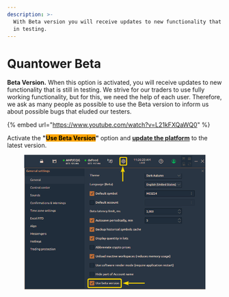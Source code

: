 ```yaml
---
description: >-
  With Beta version you will receive updates to new functionality that is still
  in testing.
---
```


# Quantower Beta

**Beta Version.** When this option is activated, you will receive updates to new functionality that is still in testing. We strive for our traders to use fully working functionality, but for this, we need the help of each user. Therefore, we ask as many people as possible to use the Beta version to inform us about possible bugs that eluded our testers.

{% embed url="https://www.youtube.com/watch?v=L21kFXQaWQ0" %}

Activate the **"**<mark style="background-color:orange;">**Use Beta Version**</mark>**"** option and [**update the platform**](application-updates.md) to the latest version.

<figure><img src="../.gitbook/assets/clipboard-image-1727254689.png" alt=""><figcaption></figcaption></figure>

